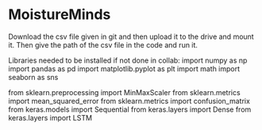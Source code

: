 # MoistureMinds
Download the csv file given in git and then upload it to the drive and mount it. Then give the path of the csv file in the code and run it.

Libraries needed to be installed if not done in collab:
import numpy as np
import pandas as pd
import matplotlib.pyplot as plt
import math
import seaborn as sns

from sklearn.preprocessing import MinMaxScaler
from sklearn.metrics import mean_squared_error
from sklearn.metrics import confusion_matrix
from keras.models import Sequential
from keras.layers import Dense
from keras.layers import LSTM
